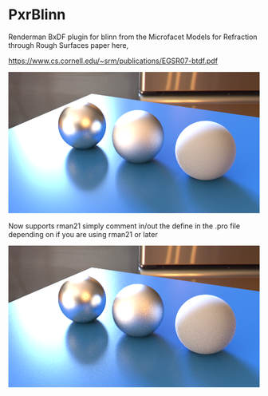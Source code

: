 # PxrBlinn
Renderman BxDF plugin for blinn from the Microfacet Models for Refraction through Rough Surfaces paper here,

https://www.cs.cornell.edu/~srm/publications/EGSR07-btdf.pdf

![alt tag](https://github.com/DeclanRussell/PxrBlinn/blob/master/images/BlinnExmaple.png)

Now supports rman21 simply comment in/out the define in the .pro file depending on if you are using rman21 or later

![alt tag](https://github.com/DeclanRussell/PxrBlinn/blob/master/images/BlinnExmapleRman21.png)

